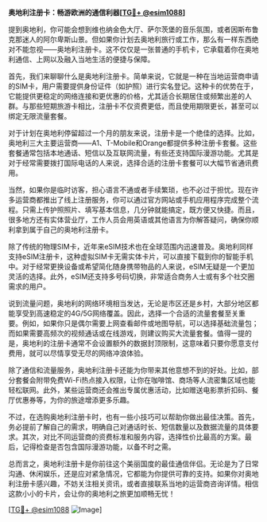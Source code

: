 **奥地利注册卡：畅游欧洲的通信利器[[TG💪+ @esim1088](https://t.me/s/esim1088)]**

提到奥地利，你可能会想到维也纳金色大厅、萨尔茨堡的音乐氛围，或者因斯布鲁克那迷人的阿尔卑斯山景。但如果你计划去奥地利旅行或工作，那么有一样东西绝对不能忽视——奥地利注册卡。这不仅仅是一张普通的手机卡，它承载着你在奥地利通信、上网以及融入当地生活的便捷与保障。

首先，我们来聊聊什么是奥地利注册卡。简单来说，它就是一种在当地运营商申请的SIM卡，用户需要提供身份证件（如护照）进行实名登记。这种卡的优势在于，它能提供更稳定的网络连接和更优惠的价格，尤其适合长期居住或频繁出差的人群。与那些短期旅游卡相比，注册卡不仅资费更低，而且使用期限更长，甚至可以绑定无限流量套餐。

对于计划在奥地利停留超过一个月的朋友来说，注册卡是一个绝佳的选择。比如，奥地利三大主要运营商——A1、T-Mobile和Orange都提供多种注册卡套餐。这些套餐通常包括本地通话、短信以及互联网流量，有些还支持国际漫游功能。尤其是对于经常需要拨打国际电话的人来说，选择合适的注册卡套餐可以大幅节省通讯费用。

当然，如果你是临时访客，担心语言不通或者手续繁琐，也不必过于担忧。现在许多运营商都推出了线上注册服务，你可以通过官方网站或手机应用程序完成整个流程。只需上传护照照片、填写基本信息，几分钟就能搞定，既方便又快捷。而且，很多地方还有实体营业厅，工作人员会用英语或其他语言为你解答疑问，确保你顺利拿到属于自己的奥地利注册卡。

除了传统的物理SIM卡，近年来eSIM技术也在全球范围内迅速普及。奥地利同样支持eSIM注册卡，这种虚拟SIM卡无需实体卡片，可以直接下载到你的智能手机中。对于经常更换设备或希望简化随身携带物品的人来说，eSIM无疑是一个更加灵活的选择。此外，eSIM还支持多号码切换，非常适合商务人士或有多个社交圈需求的用户。

说到流量问题，奥地利的网络环境相当发达，无论是市区还是乡村，大部分地区都能享受到高速稳定的4G/5G网络覆盖。因此，选择一个合适的流量套餐至关重要。例如，如果你只是偶尔需要上网查看邮件或地图导航，可以选择基础流量包；而如果需要高频次的视频通话或在线游戏，则建议购买大流量套餐。值得一提的是，奥地利的注册卡通常不会设置额外的数据封顶限制，这意味着只要你愿意支付费用，就可以尽情享受无尽的网络冲浪体验。

除了通信和流量服务，奥地利注册卡还能为你带来其他意想不到的好处。比如，部分套餐会附带免费Wi-Fi热点接入权限，让你在咖啡馆、商场等人流密集区域也能轻松联网。此外，某些运营商还会推出专属优惠活动，比如赠送电影票折扣码、餐厅优惠券等，为你的旅途增添更多乐趣。

不过，在选购奥地利注册卡时，也有一些小技巧可以帮助你做出最佳决策。首先，务必提前了解自己的需求，明确自己对通话时长、短信数量以及数据流量的具体要求。其次，对比不同运营商的资费标准和服务内容，选择性价比最高的方案。最后，记得检查是否包含国际漫游功能，以备不时之需。

总而言之，奥地利注册卡是你前往这个美丽国度的最佳通信伴侣。无论是为了日常沟通、休闲娱乐，还是应对紧急情况，它都能为你提供可靠的支持。如果你对奥地利注册卡感兴趣，不妨关注相关资讯，或者直接联系当地的运营商咨询详情。相信这款小小的卡片，会让你的奥地利之旅更加顺畅无忧！

[[TG💪+ @esim1088](https://t.me/s/esim1088) ![Image](https://i.postimg.cc/4NQfJmqS/Snipaste-2025-05-13-00-14-12.png)]